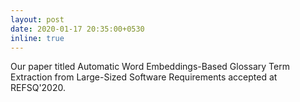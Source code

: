 ```yaml
---
layout: post
date: 2020-01-17 20:35:00+0530
inline: true
---
```


Our paper titled Automatic Word Embeddings-Based Glossary Term Extraction from Large-Sized Software Requirements accepted at REFSQ'2020.
